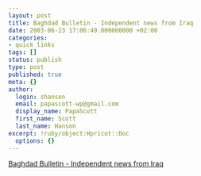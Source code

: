 ```yaml
---
layout: post
title: Baghdad Bulletin - Independent news from Iraq
date: 2003-06-23 17:06:49.000000000 +02:00
categories:
- quick links
tags: []
status: publish
type: post
published: true
meta: {}
author:
  login: shanson
  email: papascott-wp@gmail.com
  display_name: PapaScott
  first_name: Scott
  last_name: Hanson
excerpt: !ruby/object:Hpricot::Doc
  options: {}
---
```

<p><a title="English language news dedicated to covering the redevelopment of Iraq" href="http://www.baghdadbulletin.com/">Baghdad Bulletin - Independent news from Iraq</a></p>
